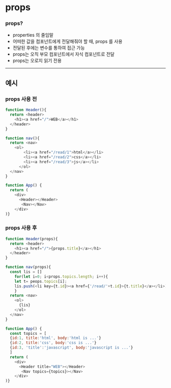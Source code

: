 # props

### props?
- properties 의 줄임말
- 어떠한 값을 컴포넌트에게 전달해줘야 할 때, props 를 사용
- 전달된 후에는 변수를 통하여 접근 가능
- props는 오직 부모 컴포넌트에서 자식 컴포넌트로 전달
- props는 오로지 읽기 전용

<hr>

## 예시
### props 사용 전
```JavaScript
function Header(){
  return <header>
    <h1><a href="/">WEB</a></h1>
  </header>
}

function nav(){
  return <nav>
    <ol>
        <li><a href="/read/1">html</a></li>
        <li><a href="/read/2">css</a></li>
        <li><a href="/read/3">js</a></li>
      </ol>
  </nav>
}

function App() {
  return (
    <div>
      <Header></Header>
       <Nav></Nav>
    </div>
)}
```

### props 사용 후
```JavaScript
function Header(props){
  return <header>
    <h1><a href="/">{props.title}</a></h1>
  </header>
}

function nav(props){
  const lis = []
    for(let i=0; i<props.topics.length; i++){
    let t= peops.topics[i];
    lis.push(<li key={t.id}><a href={'/read/'+t.id}>{t.title}</a></li>)
    }
  return <nav>
    <ol>
      {lis}
    </ol>
  </nav>
}

function App() {
  const topics = [
  {id:1, title:'html', body:'html is ...'}
  {id:2, title:'css', body:'css is ...'}
  {id:3, 'title':'javascript', body:'javascript is ...'}
  ]
  return (
    <div>
      <Header title="WEB"></Header>
       <Nav topics={topics}></Nav>
    </div>
)}
```

